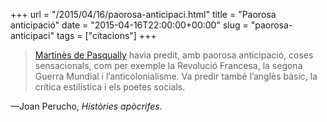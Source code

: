 +++
url = "/2015/04/16/paorosa-anticipaci.html"
title = "Paorosa anticipació"
date = "2015-04-16T22:00:00+00:00"
slug = "paorosa-anticipaci"
tags = ["citacions"]
+++

> [Martinès de Pasqually](https://es.wikipedia.org/wiki/Martinez_de_Pasqually) havia predit, amb paorosa anticipació, coses sensacionals, com per exemple la Revolució Francesa, la segona Guerra Mundial i l’anticolonialisme. Va predir també l’anglès bàsic, la crítica estilística i els poetes socials.

—Joan Perucho, *Històries apòcrifes*.